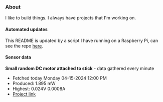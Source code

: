 ### About
I like to build things. I always have projects that I'm working on.

#### Automated updates
This README is updated by a script I have running on a Raspberry Pi, can see the repo [here](https://github.com/jdc-cunningham/raspi-git-repo-updater).

#### Sensor data


**Small random DC motor attached to stick** - data gathered every minute
- Fetched today Monday 04-15-2024 12:00 PM
- Produced: 1.895 mW
- Highest: 0.024V 0.0008A
- [Project link](https://github.com/jdc-cunningham/turbine-raspi)